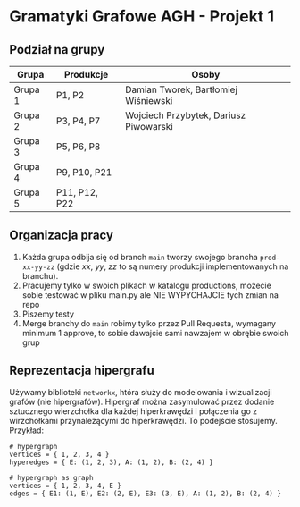 # Gramatyki Grafowe AGH  - Projekt 1

## Podział na grupy

| Grupa | Produkcje | Osoby                                  |
| --- | --- |----------------------------------------|
| Grupa 1 | P1, P2 | Damian Tworek, Bartłomiej Wiśniewski   |
| Grupa 2 | P3, P4, P7 | Wojciech Przybytek, Dariusz Piwowarski |
| Grupa 3 | P5, P6, P8 |                                        |
| Grupa 4 | P9, P10, P21 |                                        |
| Grupa 5 | P11, P12, P22 |                                        |

## Organizacja pracy

1. Każda grupa odbija się od branch `main` tworzy swojego brancha `prod-xx-yy-zz` (gdzie _xx_, _yy_, _zz_ to są numery produkcji implementowanych na branchu).
2. Pracujemy tylko w swoich plikach w katalogu productions, możecie sobie testować w pliku main.py ale NIE WYPYCHAJCIE tych zmian na repo
3. Piszemy testy
4. Merge branchy do `main` robimy tylko przez Pull Requesta, wymagany minimum 1 approve, to sobie dawajcie sami nawzajem w obrębie swoich grup


## Reprezentacja hipergrafu

Używamy biblioteki `networkx`, htóra służy do modelowania i wizualizacji grafów (nie hipergrafów).
Hipergraf można zasymulować przez dodanie sztucznego wierzchołka dla każdej hiperkrawędzi i połączenia go z wirzchołkami przynależącymi do hiperkrawędzi. To podejście stosujemy.  
Przykład:
```
# hypergraph
vertices = { 1, 2, 3, 4 }
hyperedges = { E: (1, 2, 3), A: (1, 2), B: (2, 4) }

# hypergraph as graph
vertices = { 1, 2, 3, 4, E }
edges = { E1: (1, E), E2: (2, E), E3: (3, E), A: (1, 2), B: (2, 4) }
```
